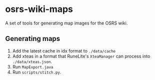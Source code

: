 # osrs-wiki-maps
A set of tools for generating map images for the OSRS wiki.

## Generating maps
1. Add the latest cache in idx format to `./data/cache`
2. Add xteas in a format that RuneLite's `XteaManager` can process into `./data/xteas.json`.
3. Run `MapExport.java`
4. Run `scripts/stitch.py`.
